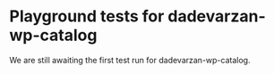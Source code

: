 # Playground tests for dadevarzan-wp-catalog
We are still awaiting the first test run for dadevarzan-wp-catalog.
